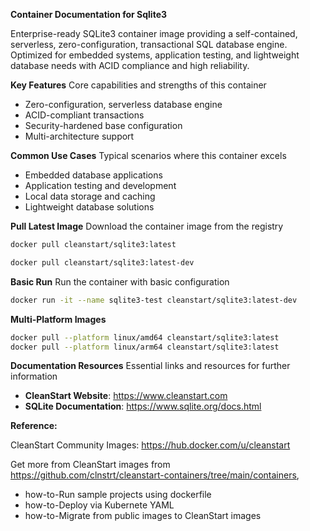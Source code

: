 **Container Documentation for Sqlite3**

Enterprise-ready SQLite3 container image providing a self-contained, serverless, zero-configuration, transactional SQL database engine. Optimized for embedded systems, application testing, and lightweight database needs with ACID compliance and high reliability.


**Key Features**
Core capabilities and strengths of this container

- Zero-configuration, serverless database engine
- ACID-compliant transactions
- Security-hardened base configuration
- Multi-architecture support

**Common Use Cases**
Typical scenarios where this container excels

- Embedded database applications
- Application testing and development
- Local data storage and caching
- Lightweight database solutions

**Pull Latest Image**
Download the container image from the registry

```bash
docker pull cleanstart/sqlite3:latest
```

```bash
docker pull cleanstart/sqlite3:latest-dev
```

**Basic Run**
Run the container with basic configuration

```bash
docker run -it --name sqlite3-test cleanstart/sqlite3:latest-dev
```

**Multi-Platform Images**

```bash
docker pull --platform linux/amd64 cleanstart/sqlite3:latest
docker pull --platform linux/arm64 cleanstart/sqlite3:latest
```

**Documentation Resources**
Essential links and resources for further information

-  **CleanStart Website**: https://www.cleanstart.com⁠
-  **SQLite Documentation**: https://www.sqlite.org/docs.html

**Reference:**

CleanStart Community Images: https://hub.docker.com/u/cleanstart 

Get more from CleanStart images from https://github.com/clnstrt/cleanstart-containers/tree/main/containers⁠, 

  -  how-to-Run sample projects using dockerfile 
  -  how-to-Deploy via Kubernete YAML 
  -  how-to-Migrate from public images to CleanStart images